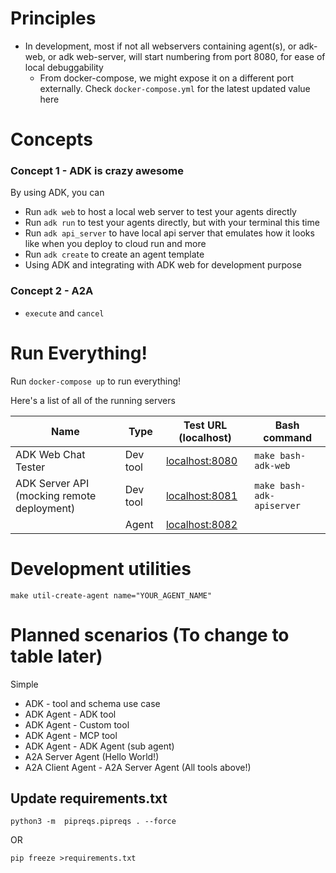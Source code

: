 
# Principles

- In development, most if not all webservers containing agent(s), or adk-web, or adk web-server, will start numbering from port 8080, for ease of local debuggability
  - From docker-compose, we might expose it on a different port externally. Check `docker-compose.yml` for the latest updated value here

# Concepts

### Concept 1 - ADK is crazy awesome

By using ADK, you can
- Run `adk web` to host a local web server to test your agents directly
- Run `adk run` to test your agents directly, but with your terminal this time
- Run `adk api_server` to have local api server that emulates how it looks like when you deploy to cloud run and more
- Run `adk create` to create an agent template
- Using ADK and integrating with ADK web for development purpose

### Concept 2 - A2A

- `execute` and `cancel`

# Run Everything!

Run `docker-compose up` to run everything!

Here's a list of all of the running servers

| **Name**                                   | **Type** | **Test URL (localhost)**                          | **Bash command**          |
|--------------------------------------------|----------|---------------------------------------------------|---------------------------|
| ADK Web Chat Tester                        | Dev tool | [localhost:8080](http://localhost:8080)           | `make bash-adk-web`       |
| ADK Server API (mocking remote deployment) | Dev tool | [localhost:8081](http://localhost:8081/list-apps) | `make bash-adk-apiserver` |
|                                            | Agent    | [localhost:8082](http://localhost:8082)           |                           |

# Development utilities

```
make util-create-agent name="YOUR_AGENT_NAME"
```

# Planned scenarios (To change to table later)

Simple
- ADK - tool and schema use case
- ADK Agent - ADK tool
- ADK Agent - Custom tool
- ADK Agent - MCP tool
- ADK Agent - ADK Agent (sub agent)
- A2A Server Agent (Hello World!)
- A2A Client Agent - A2A Server Agent (All tools above!)


## Update requirements.txt
```
python3 -m  pipreqs.pipreqs . --force
```
OR
```
pip freeze >requirements.txt
```
